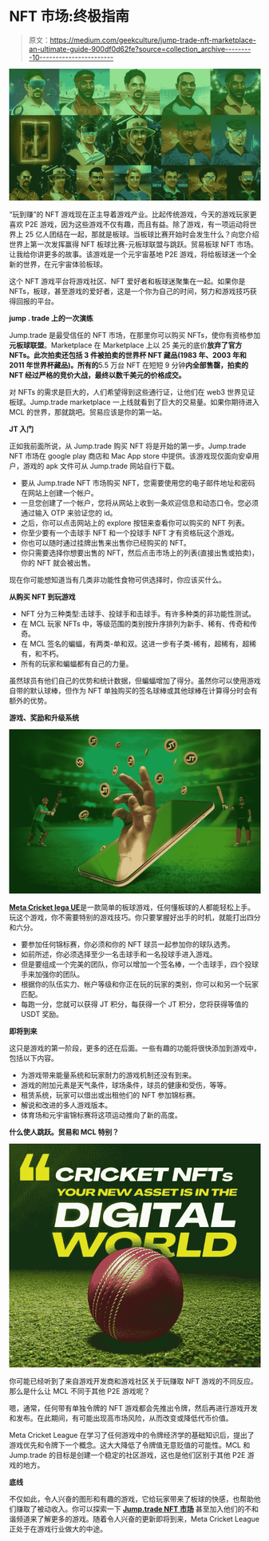 # NFT 市场:终极指南

> 原文：<https://medium.com/geekculture/jump-trade-nft-marketplace-an-ultimate-guide-900df0d62fe?source=collection_archive---------10----------------------->

![](img/6d3294455d7b1a30bcb2bb1e3a7465cf.png)

“玩到赚”的 NFT 游戏现在正主导着游戏产业。比起传统游戏，今天的游戏玩家更喜欢 P2E 游戏，因为这些游戏不仅有趣，而且有益。除了游戏，有一项运动将世界上 25 亿人团结在一起，那就是板球。当板球比赛开始时会发生什么？向您介绍世界上第一次发挥赢得 NFT 板球比赛-元板球联盟与跳跃。贸易板球 NFT 市场。让我给你讲更多的故事。该游戏是一个元宇宙基地 P2E 游戏，将给板球迷一个全新的世界，在元宇宙体验板球。

这个 NFT 游戏平台将游戏社区、NFT 爱好者和板球迷聚集在一起。如果你是 NFTs，板球，甚至游戏的爱好者，这是一个你为自己的时间，努力和游戏技巧获得回报的平台。

**jump . trade 上的一次演练**

Jump.trade 是最受信任的 NFT 市场，在那里你可以购买 NFTs，使你有资格参加**元板球联盟**。Marketplace 在 Marketplace 上以 25 美元的底价**放弃了官方 NFTs。此次拍卖还包括 3 件被拍卖的世界杯 NFT 藏品(1983 年、2003 年和 2011 年世界杯藏品)。所有的**5.5 万台 NFT 在短短 9 分钟**内全部售罄，拍卖的 NFT 经过严格的竞价大战，最终以数千美元的价格成交。**

对 NFTs 的需求是巨大的，人们希望得到这些通行证，让他们在 web3 世界见证板球。Jump.trade marketplace 一上线就看到了巨大的交易量。如果你期待进入 MCL 的世界，那就跳吧。贸易应该是你的第一站。

**JT 入门**

正如我前面所说，从 Jump.trade 购买 NFT 将是开始的第一步。Jump.trade NFT 市场在 google play 商店和 Mac App store 中提供。该游戏现仅面向安卓用户，游戏的 apk 文件可从 Jump.trade 网站自行下载。

*   要从 Jump.trade NFT 市场购买 NFT，您需要使用您的电子邮件地址和密码在网站上创建一个帐户。
*   一旦您创建了一个帐户，您将从网站上收到一条欢迎信息和动态口令。您必须通过输入 OTP 来验证您的 id。
*   之后，你可以点击网站上的 explore 按钮来查看你可以购买的 NFT 列表。
*   你至少要有一个击球手 NFT 和一个投球手 NFT 才有资格玩这个游戏。
*   你也可以随时通过挂牌出售来出售你已经购买的 NFT。
*   你只需要选择你想要出售的 NFT，然后点击市场上的列表(直接出售或拍卖)，你的 NFT 就会被出售。

现在你可能想知道当有几类非功能性食物可供选择时，你应该买什么。

**从购买 NFT 到玩游戏**

*   NFT 分为三种类型:击球手、投球手和击球手。有许多种类的非功能性测试。
*   在 MCL 玩家 NFTs 中，等级范围的类别按升序排列为新手、稀有、传奇和传奇。
*   在 MCL 签名的蝙蝠，有两类-单和双。这进一步有子类-稀有，超稀有，超稀有，和不朽。
*   所有的玩家和蝙蝠都有自己的力量。

虽然球员有他们自己的优势和统计数据，但蝙蝠增加了得分。虽然你可以使用游戏自带的默认球棒，但作为 NFT 单独购买的签名球棒或其他球棒在计算得分时会有额外的优势。

**游戏、奖励和升级系统**

![](img/2d8ad4cce23106189491d2b5f1a4049c.png)

[**Meta Cricket lega UE**](https://www.jump.trade/mcl-game/?fsz=Raja)是一款简单的板球游戏，任何懂板球的人都能轻松上手。玩这个游戏，你不需要特别的游戏技巧。你只要掌握好出手的时机，就能打出四分和六分。

*   要参加任何锦标赛，你必须和你的 NFT 球员一起参加你的球队选秀。
*   如前所述，你必须选择至少一名击球手和一名投球手进入游戏。
*   但是要组成一个完美的团队，你可以增加一个签名棒，一个击球手，四个投球手来加强你的团队。
*   根据你的队伍实力、帐户等级和你正在玩的玩家的类别，你可以和另一个玩家匹配。
*   每跑一分，您就可以获得 JT 积分，每获得一个 JT 积分，您将获得等值的 USDT 奖励。

**即将到来**

这只是游戏的第一阶段，更多的还在后面。一些有趣的功能将很快添加到游戏中，包括以下内容。

*   为游戏带来能量系统和玩家耐力的游戏机制还没有到来。
*   游戏的附加元素是天气条件，球场条件，球员的健康和受伤，等等。
*   租赁系统，玩家可以借出或出租他们的 NFT 参加锦标赛。
*   解说和改进的多人游戏版本。
*   体育场和元宇宙锦标赛将这项运动推向了新的高度。

**什么使人跳跃。贸易和 MCL 特别？**

![](img/8c4c4b0a30f0a13b2f6ee23117554fee.png)

你可能已经听到了来自游戏开发商和游戏社区关于玩赚取 NFT 游戏的不同反应。那么是什么让 MCL 不同于其他 P2E 游戏呢？

嗯，通常，任何带有单独令牌的 NFT 游戏都会先推出令牌，然后再进行游戏开发和发布。在此期间，有可能出现高市场风险，从而改变或降低代币价值。

Meta Cricket League 在学习了任何游戏中的令牌经济学的基础知识后，提出了游戏优先和令牌下一个概念。这大大降低了令牌值无意贬值的可能性。MCL 和 Jump.trade 的目标是创建一个稳定的社区游戏，这也是他们区别于其他 P2E 游戏的地方。

**底线**

不仅如此，令人兴奋的图形和有趣的游戏，它给玩家带来了板球的快感，也帮助他们赚取了被动收入。你可以探索一下 [**Jump.trade NFT 市场**](https://www.jump.trade/?fsz=Raja) 甚至加入他们的不和谐频道来了解更多的游戏。随着令人兴奋的更新即将到来，Meta Cricket League 正处于在游戏行业做大的中途。